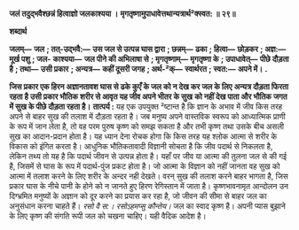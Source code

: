 **जलं तदुद्भवैश्छन्नं हित्वाज्ञो जलकाश्यया ।** **मृगतृष्णामुपाधावेत्तथान्यत्रार्थ²क्स्वत: ॥ २९॥** 

**शब्दार्थ** 

**जलम्—** **जल** **; तत्-उद्भवै:—** **उस जल से उत्पन्न घास द्वारा** **; छन्नम्—** **ढका** **; हित्वा—** **छोड़कर** **; अज्ञ:—** **मूर्ख पशु** **; जल-** **काश्यया—** **जल पीने की अभिलाषा से** **; मृगतृष्णाम्—** **मृगतृष्णा के** **; उपाधावेत्—** **पीछे दौड़ता है** **; तथा—** **उसी प्रकार** **; अन्यत्र—** **कहीं दूसरी जगह** **; अर्थ-²क्—** **स्वार्थरत** **; स्वत:—** **अपने में।** **.** 

**जिस प्रकार एक हिरन अज्ञानतावश घास से ढके कुएँ के जल को न देख कर जल के लिए** **अन्यत्र दौड़ता फिरता रहता है उसी प्रकार भौतिक शरीर से आवृत यह जीव अपने भीतर के सुख** **को नहीं देख पाता और भौतिक जगत में सुख के पीछे दौड़ता रहता है।** **तात्पर्य :** यह एक उपयुक्त ²ष्टान्त है कि ज्ञान के अभाव में जीव किस तरह अपने से बाहर सुख की तलाश में दौड़ता रहता है। जब मनुष्य अपने वास्तविक स्वरूप को आध्यात्मिक प्राणी के रूप में जान लेता है, तो वह परम पुरुष कृष्ण को समझ सकता है और तभी कृष्ण तथा उसके बीच असली सुख का आदान-प्रदान होता है। यह ध्यान देना रोचक होगा कि किस तरह यह श्लोक आत्मा से शरीर के विकास को इंगित करता है। आधुनिक भौतिकतावादी विज्ञानी सोचता है कि जीव पदार्थ से निकलता है, लेकिन तथ्य तो यह है कि पदार्थ जीवन से उत्पन्न होता है। यहाँ पर जीव या आत्मा की तुलना जल से की गई है, जिसमें से घास के रूप में पदार्थ-पुंज प्रकट होता है। जो आत्मा के विज्ञान को नहीं जानता वह सुख को आत्मा में तलाश करने के लिए शरीर के अन्दर नही देखते। वरन् सुख की तलाश करने बाहर भागता है, जिस प्रकार घास के नीचे पानी के होने को न जानते हुए हिरण रेगिस्तान में जाता है। कृष्णभावनामृत आन्दोलन उन दिग्भ्रमित मनुष्यों के अज्ञान को दूर करने का प्रयास कर रहा है, जो जीवन की सीमा से बाहर जल का अनुसंधान करना चाहते हैं। *रसो वै स:।* *रसोऽहमप्सु कौन्तेय।* जल का स्वाद कृष्ण है। अपनी प्यास बुझाने के लिए कृष्ण की संगति रूपी जल को चखना चाहिए। यही वैदिक आदेश है।  